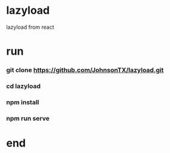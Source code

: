 # lazyload
lazyload from react
# run 

### git clone https://github.com/JohnsonTX/lazyload.git
### cd lazyload
### npm install
### npm run serve 
# end
